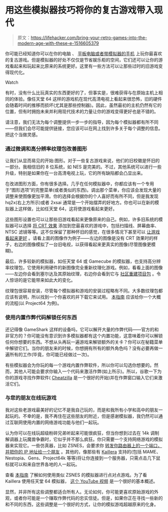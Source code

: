# 用这些模拟器技巧将你的复古游戏带入现代

> 原文：<https://lifehacker.com/bring-your-retro-games-into-the-modern-age-with-these-e-1516605379>

你可能已经知道你可以在你的电脑 、 [平板电脑或者带模拟器的手机](http://lifehacker.com/how-to-turn-your-android-or-iphone-into-a-portable-retr-5849961) 上玩你最喜欢的复古游戏。但是模拟器的好处不仅仅是节省娱乐柜的空间，它们还可以让你的游戏看起来和玩起来比原来的系统更好。这里有一些方法可以让那些过时的旧游戏变得现代化。

Watch

有时，没有什么比玩真实的东西更好的了，但事实是，很难获得与在原始主机上相同的体验。像任天堂 64 这样的游戏机在现代高清电视上看起来很恐怖，旧的硬件会随着时间的推移而损坏(尤其是那些控制器)。因此，虽然最初的主机仍然有它的位置，但有时拥抱未来并利用现代技术的力量让你的游戏变得更好也是不错的。

请注意，我们无法为每个调整提供一步一步的指导，因为每个模拟器都有所不同——但我们会尽可能提供链接，您应该可以在网上找到许多关于每个调整的信息。把这个当做灵感。

### 通过微调和高分辨率纹理包改善图形

让我们从显而易见的开始:图形。对于一些复古游戏来说，他们的旧校徽是怀旧的一部分。我相信旧的 8 位系统，如 NES 是完美的。不过，其他系统可以进行一些升级，特别是如果你在一台高清电视上玩，它的所有缺陷都会凸显出来。

在改进图形方面，你有很多选择。几乎在任何模拟器中，你都应该有一个专用于“图形选项”的完整菜单(或者类似的东西)。调出那个菜单，你应该会发现大量的调整来使图像更加平滑。你的选择会根据你的个人喜好而有所不同，但是我发现 hq2x(右上方所示)或者 2xsai 通常是一个开始摆弄的好地方。你也可以在新的模拟器上这样做，比如任天堂 64，这将使游戏看起来更好。

这些图形设置也可以让那些旧游戏看起来更像原来的自己。例如，许多旧系统的模拟器可以选择 [将 CRT 效果](https://lifehacker.com/add-crt-filters-to-game-emulators-for-a-more-realistic-5850124) 添加到您最喜欢的游戏中，包括扫描线、屏幕曲率、NTSC 滤镜等等。这不仅保留了那种怀旧的感觉，在很多情况下甚至可以 [让游戏看起来更好](http://www.tested.com/tech/gaming/2982-a-link-to-the-past-how-to-add-crt-filters-to-16-bit-games-on-pc/) 。请看上面的图像作为例子——左边的图像是没有 CRT 效果时的样子，右边的图像模拟了一台旧电视，以获得看起来更真实的图像(尽管图像更模糊)。

最后，许多较新的模拟器，如任天堂 64 或 Gamecube 的模拟器，也支持高分辨率纹理包，它使用利用硬件的新图像完全重新纹理化游戏。例如，看看上面的图像——左边你会看到塞尔达及其原始纹理，右边你会看到它与 [社区重建项目包](http://www.emutalk.net/threads/51481-Zelda-Ocarina-of-time-Community-Retexture-Project-V6-Development-Topic) 。令人惊讶的是它能带来如此大的变化。

纹理包很容易安装，尽管每个模拟器和游戏的安装过程略有不同。大多数纹理包都应该有说明，所以找到一个你喜欢的并下载它来试用。 [本指南](http://www.retrocollect.com/Guides/guide-playing-the-legend-of-zelda-ocarina-of-time-in-high-definition-mode.html) 应该给你一个大概的流程(以 Project64 为例)。

### 使用内置作弊代码解锁任何东西

还记得像 GameShark 这样的设备吗，它可以解开大量的作弊代码——官方的和非官方的？你可能没有意识到许多模拟器都有这个内置功能，这意味着你可以解锁任何你想要的东西。不想从头再玩一遍游戏来解锁额外的关卡？你可以在秘籍菜单中解锁它们。当你的朋友来的时候，你想拥有所有的额外角色吗？没有必要再做一遍所有的工作(毕竟，你可能已经做过一次)。

有些模拟器会为你玩的每一个游戏内置作弊软件，所以你可以勾选你想要的。然而，其他人可能会要求你输入一个代码来激活作弊(如上所示)。所以，谷歌一下为你的游戏寻找作弊软件( [Cheatzilla](http://www.cheatzilla.com) 是一个很好的开始)并在作弊窗口输入它们来激活它们。

### 与您的朋友在线玩游戏

我对这些老游戏最美好的记忆不是我自己玩的，而是和我所有小学和高中的朋友一起玩的。不幸的是，我不再住在这些朋友的附近，但是感谢模拟器，我仍然可以通过互联网使用内置的网络游戏功能与他们一起玩。

认为你可以在线玩超级粉碎兄弟听起来可能很疯狂，但当你想到过去在 14k 调制解调器上玩魔兽争霸时，它似乎并不那么疯狂。你只需要一个支持网络游戏的模拟器来实现它。一些仿真器，比如 ZSNES，会要求你 [转发你路由器上的一个端口，并把你的 IP 地址给一个朋友](https://lifehacker.com/know-your-network-lesson-4-access-your-home-computers-5831841) 。其他的，像那些有 [Kaillera](http://en.wikipedia.org/wiki/Kaillera) 支持的(包括 MAME、Nestopia、Gens、Project64k 等等)将让你连接到一个服务器，只需点击几下鼠标就可以和来自世界各地的人一起玩。

查看 [本指南](http://www.epforums.org/showthread.php?42348-Zsnes-Netplay-Basics-Tutorial-PLEASE-READ!!!) 了解如何使用类似 ZSNES 的模拟器进行点对点游戏。为了看 Kaillera 使用任天堂 64 模拟器， [这个 YouTube 视频](http://www.youtube.com/watch?v=UT4KIZQAU4A) 是一个很好的基本概述。

显然，并非所有这些调整都适合所有人。无论如何，你可能更喜欢原始游戏的外观，或者你可能是一个赚取作弊代码的忠实信徒。但是，如果你正在寻找一些新的和不同的东西，这些调整是一个很好的方式，让你的模拟游戏超越原来的化身。